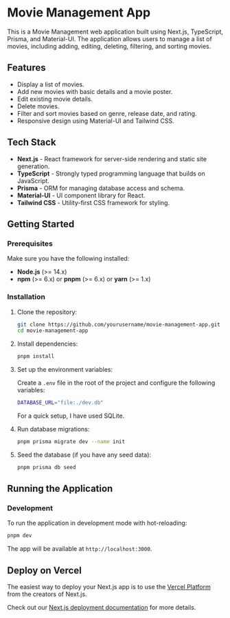 # Movie Management App

This is a Movie Management web application built using Next.js, TypeScript, Prisma, and Material-UI. The application allows users to manage a list of movies, including adding, editing, deleting, filtering, and sorting movies.

## Features

- Display a list of movies.
- Add new movies with basic details and a movie poster.
- Edit existing movie details.
- Delete movies.
- Filter and sort movies based on genre, release date, and rating.
- Responsive design using Material-UI and Tailwind CSS.

## Tech Stack

- **Next.js** - React framework for server-side rendering and static site generation.
- **TypeScript** - Strongly typed programming language that builds on JavaScript.
- **Prisma** - ORM for managing database access and schema.
- **Material-UI** - UI component library for React.
- **Tailwind CSS** - Utility-first CSS framework for styling.

## Getting Started

### Prerequisites

Make sure you have the following installed:

- **Node.js** (>= 14.x)
- **npm** (>= 6.x) or **pnpm** (>= 6.x) or **yarn** (>= 1.x)

### Installation

1. Clone the repository:

    ```bash
    git clone https://github.com/yourusername/movie-management-app.git
    cd movie-management-app
    ```

2. Install dependencies:

    ```bash
    pnpm install
    ```

3. Set up the environment variables:

    Create a `.env` file in the root of the project and configure the following variables:

    ```bash
    DATABASE_URL="file:./dev.db"
    ```

    For a quick setup, I have used SQLite.

4. Run database migrations:

    ```bash
    pnpm prisma migrate dev --name init
    ```

5. Seed the database (if you have any seed data):

    ```bash
    pnpm prisma db seed
    ```

## Running the Application

### Development

To run the application in development mode with hot-reloading:

```bash
pnpm dev
```
The app will be available at `http://localhost:3000`.

## Deploy on Vercel

The easiest way to deploy your Next.js app is to use the [Vercel Platform](https://vercel.com/new?utm_medium=default-template&filter=next.js&utm_source=create-next-app&utm_campaign=create-next-app-readme) from the creators of Next.js.

Check out our [Next.js deployment documentation](https://nextjs.org/docs/deployment) for more details.
